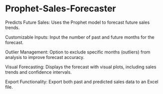 # Prophet-Sales-Forecaster

Predicts Future Sales: Uses the Prophet model to forecast future sales trends.

Customizable Inputs: Input the number of past and future months for the forecast.

Outlier Management: Option to exclude specific months (outliers) from analysis to improve forecast accuracy.

Visual Forecasting: Displays the forecast with visual plots, including sales trends and confidence intervals.

Export Functionality: Export both past and predicted sales data to an Excel file.
